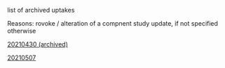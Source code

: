 list of archived uptakes

Reasons: rovoke / alteration of a compnent study update, if not specified otherwise

[20210430 (archived)](https://github.com/pourmalek/covir2/tree/main/20210430%20) 

[20210507](https://github.com/pourmalek/covir2/tree/main/20210507)



